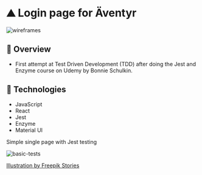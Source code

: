 # ⛰ Login page for Äventyr

![wireframes](https://i.ibb.co/6W4R2pX/aventyr-login.png)

## 📝 Overview

- First attempt at Test Driven Development (TDD) after doing the Jest and Enzyme course on Udemy by Bonnie Schulkin.

## 💾 Technologies

- JavaScript
- React
- Jest
- Enzyme
- Material UI

Simple single page with Jest testing

![basic-tests](https://i.ibb.co/w4jBGCt/example-simple-tdd.png)

<a href="https://stories.freepik.com/travel">Illustration by Freepik Stories</a>
